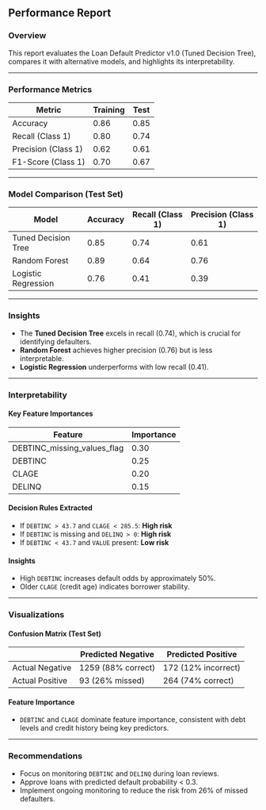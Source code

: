 ## Performance Report

### Overview

This report evaluates the Loan Default Predictor v1.0 (Tuned Decision Tree), compares it with alternative models, and highlights its interpretability.

---

### Performance Metrics

| Metric                  | Training | Test  |
|-------------------------|----------|-------|
| Accuracy                | 0.86     | 0.85  |
| Recall (Class 1)        | 0.80     | 0.74  |
| Precision (Class 1)     | 0.62     | 0.61  |
| F1-Score (Class 1)      | 0.70     | 0.67  |

---

### Model Comparison (Test Set)

| Model               | Accuracy | Recall (Class 1) | Precision (Class 1) |
|---------------------|----------|------------------|---------------------|
| Tuned Decision Tree | 0.85     | 0.74             | 0.61                |
| Random Forest       | 0.89     | 0.64             | 0.76                |
| Logistic Regression | 0.76     | 0.41             | 0.39                |

---

### Insights

- The **Tuned Decision Tree** excels in recall (0.74), which is crucial for identifying defaulters.
- **Random Forest** achieves higher precision (0.76) but is less interpretable.
- **Logistic Regression** underperforms with low recall (0.41).

---

### Interpretability

#### Key Feature Importances

| Feature                     | Importance |
|-----------------------------|------------|
| DEBTINC_missing_values_flag  | 0.30       |
| DEBTINC                     | 0.25       |
| CLAGE                       | 0.20       |
| DELINQ                      | 0.15       |

#### Decision Rules Extracted

- If `DEBTINC > 43.7` and `CLAGE < 285.5`: **High risk**
- If `DEBTINC` is missing and `DELINQ > 0`: **High risk**
- If `DEBTINC < 43.7` and `VALUE` present: **Low risk**

#### Insights

- High `DEBTINC` increases default odds by approximately 50%.
- Older `CLAGE` (credit age) indicates borrower stability.

---

### Visualizations

#### Confusion Matrix (Test Set)

|               | Predicted Negative | Predicted Positive |
|---------------|--------------------|--------------------|
| Actual Negative | 1259 (88% correct) | 172 (12% incorrect) |
| Actual Positive | 93 (26% missed)    | 264 (74% correct)  |

#### Feature Importance

- `DEBTINC` and `CLAGE` dominate feature importance, consistent with debt levels and credit history being key predictors.

---

### Recommendations

- Focus on monitoring `DEBTINC` and `DELINQ` during loan reviews.
- Approve loans with predicted default probability < 0.3.
- Implement ongoing monitoring to reduce the risk from 26% of missed defaulters.
